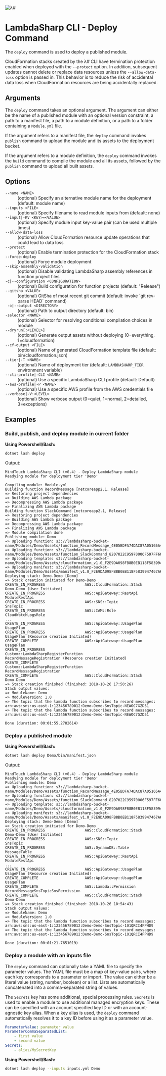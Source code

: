 ![λ#](../../../Docs/LambdaSharp_v2_small.png)

# LambdaSharp CLI - Deploy Command

The `deploy` command is used to deploy a published module.

CloudFormation stacks created by the λ# CLI have termination protection enabled when deployed with the `--protect` option. In addition, subsequent updates cannot delete or replace data resources unless the `--allow-data-loss` option is passed in. This behavior is to reduce the risk of accidental data loss when CloudFormation resources are being accidentally replaced.

## Arguments

The `deploy` command takes an optional argument. The argument can either be the name of a published module with an optional version constraint, a path to a manifest file, a path to a module definition, or a path to a folder containing a `Module.yml` file.

If the argument refers to a manifest file, the `deploy` command invokes `publish` command to upload the module and its assets to the deployment bucket.

If the argument refers to a module definition, the `deploy` command invokes the `build` command to compile the module and all its assets, followed by the `publish` command to upload all built assets.

## Options

<dl>

<dt><code>--name &lt;NAME&gt;</code></dt>
<dd>(optional) Specify an alternative module name for the deployment (default: module name)</dd>

<dt><code>--inputs &lt;FILE&gt;</code></dt>
<dd>(optional) Specify filename to read module inputs from (default: none)</dd>

<dt><code>--input|-KV &lt;KEY&gt;=&lt;VALUE&gt;</code></dt>
<dd>(optional) Specify module input key-value pair (can be used multiple times)</dd>

<dt><code>--allow-data-loss</code></dt>
<dd>(optional) Allow CloudFormation resource update operations that could lead to data loss</dd>

<dt><code>--protect</code></dt>
<dd>(optional) Enable termination protection for the CloudFormation stack</dd>

<dt><code>--force-deploy</code></dt>
<dd>(optional) Force module deployment</dd>

<dt><code>--skip-assembly-validation</code></dt>
<dd>(optional) Disable validating LambdaSharp assembly references in function project files</dd>

<dt><code>-c|--configuration &lt;CONFIGURATION&gt;</code></dt>
<dd>(optional) Build configuration for function projects (default: "Release")</dd>

<dt><code>--gitsha &lt;VALUE&gt;</code></dt>
<dd>(optional) GitSha of most recent git commit (default: invoke `git rev-parse HEAD` command)</dd>

<dt><code> -o|--output &lt;DIRECTORY&gt;</code></dt>
<dd>(optional) Path to output directory (default: bin)</dd>

<dt><code>-selector &lt;NAME&gt;</code></dt>
<dd>(optional) Selector for resolving conditional compilation choices in module</dd>

<dt><code>--dryrun[:&lt;LEVEL&gt;]</code></dt>
<dd>(optional) Generate output assets without deploying (0=everything, 1=cloudformation)</dd>

<dt><code>--cf-output &lt;FILE&gt;</code></dt>
<dd>(optional) Name of generated CloudFormation template file (default: bin/cloudformation.json)</dd>

<dt><code>--tier|-T &lt;NAME&gt;</code></dt>
<dd>(optional) Name of deployment tier (default: <code>LAMBDASHARP_TIER</code> environment variable)</dd>

<dt><code>--cli-profile|-CLI &lt;NAME&gt;</code></dt>
<dd>(optional) Use a specific LambdaSharp CLI profile (default: Default)</dd>

<dt><code>--aws-profile|-P &lt;NAME&gt;</code></dt>
<dd>(optional) Use a specific AWS profile from the AWS credentials file</dd>

<dt><code>--verbose|-V:&lt;LEVEL&gt;</code></dt>
<dd>(optional) Show verbose output (0=quiet, 1=normal, 2=detailed, 3=exceptions)</dd>

</dl>

## Examples

### Build, publish, and deploy module in current folder

__Using Powershell/Bash:__
```bash
dotnet lash deploy
```

Output:
```
MindTouch LambdaSharp CLI (v0.4) - Deploy LambdaSharp module
Readying module for deployment tier 'Demo'

Compiling module: Module.yml
Building function RecordMessage [netcoreapp2.1, Release]
=> Restoring project dependencies
=> Building AWS Lambda package
=> Decompressing AWS Lambda package
=> Finalizing AWS Lambda package
Building function SlackCommand [netcoreapp2.1, Release]
=> Restoring project dependencies
=> Building AWS Lambda package
=> Decompressing AWS Lambda package
=> Finalizing AWS Lambda package
=> Module compilation done
Publishing module: Demo
=> Uploading function: s3://lambdasharp-bucket-name/Modules/Demo/Assets/function_RecordMessage_4E05BDFA74DAC87A05165A4D5B609B39.zip
=> Uploading function: s3://lambdasharp-bucket-name/Modules/Demo/Assets/function_SlackCommand_8207022C95970006F597FF6060366C34.zip
=> Uploading template: s3://lambdasharp-bucket-name/Modules/Demo/Assets/cloudformation_v1.0_F2E9DA098FB8B0EB118F5839947467A6.json
=> Uploading manifest: s3://lambdasharp-bucket-name/Modules/Demo/Assets/manifest_v1.0_F2E9DA098FB8B0EB118F5839947467A6.json
Deploying stack: Demo-Demo [Demo]
=> Stack creation initiated for Demo-Demo
CREATE_IN_PROGRESS                  AWS::CloudFormation::Stack                              Demo-Demo (User Initiated)
CREATE_IN_PROGRESS                  AWS::ApiGateway::RestApi                                ModuleRestApi
CREATE_IN_PROGRESS                  AWS::SNS::Topic                                         SnsTopic
CREATE_IN_PROGRESS                  AWS::IAM::Role                                          CloudWatchLogsRole
...
CREATE_IN_PROGRESS                  AWS::ApiGateway::UsagePlan                              UsagePlan
CREATE_IN_PROGRESS                  AWS::ApiGateway::UsagePlan                              UsagePlan (Resource creation Initiated)
CREATE_COMPLETE                     AWS::ApiGateway::UsagePlan                              UsagePlan
CREATE_IN_PROGRESS                  Custom::LambdaSharpRegisterFunction                     RecordMessageRegistration (Resource creation Initiated)
CREATE_COMPLETE                     Custom::LambdaSharpRegisterFunction                     RecordMessageRegistration
CREATE_COMPLETE                     AWS::CloudFormation::Stack                              Demo-Demo
=> Stack creation finished (finished: 2018-10-26 17:50:26)
Stack output values:
=> ModuleName: Demo
=> ModuleVersion: 1.0
=> The topic that the lambda function subscribes to record messages: arn:aws:sns:us-east-1:123456789012:Demo-Demo-SnsTopic-NEWOC7GZD51
=> The topic that the lambda function subscribes to record messages: arn:aws:sns:us-east-1:123456789012:Demo-Demo-SnsTopic-NEWOC7GZD51

Done (duration: 00:01:55.2782614)
```

### Deploy a published module

__Using Powershell/Bash:__
```bash
dotnet lash deploy Demo/bin/manifest.json
```

Output:
```
MindTouch LambdaSharp CLI (v0.4) - Deploy LambdaSharp module
Readying module for deployment tier 'Demo'
Publishing module: Demo
=> Uploading function: s3://lambdasharp-bucket-name/Modules/Demo/Assets/function_RecordMessage_4E05BDFA74DAC87A05165A4D5B609B39.zip
=> Uploading function: s3://lambdasharp-bucket-name/Modules/Demo/Assets/function_SlackCommand_8207022C95970006F597FF6060366C34.zip
=> Uploading template: s3://lambdasharp-bucket-name/Modules/Demo/Assets/cloudformation_v1.0_F2E9DA098FB8B0EB118F5839947467A6.json
=> Uploading manifest: s3://lambdasharp-bucket-name/Modules/Demo/Assets/manifest_v1.0_F2E9DA098FB8B0EB118F5839947467A6.json
Deploying stack: Demo-Demo [Demo]
=> Stack creation initiated for Demo-Demo
CREATE_IN_PROGRESS                  AWS::CloudFormation::Stack                              Demo-Demo (User Initiated)
CREATE_IN_PROGRESS                  AWS::SNS::Topic                                         SnsTopic
CREATE_IN_PROGRESS                  AWS::DynamoDB::Table                                    MessageTable
CREATE_IN_PROGRESS                  AWS::ApiGateway::RestApi                                ModuleRestApi
...
CREATE_IN_PROGRESS                  AWS::ApiGateway::UsagePlan                              UsagePlan (Resource creation Initiated)
CREATE_COMPLETE                     AWS::ApiGateway::UsagePlan                              UsagePlan
CREATE_COMPLETE                     AWS::Lambda::Permission                                 RecordMessageSnsTopicSnsPermission
CREATE_COMPLETE                     AWS::CloudFormation::Stack                              Demo-Demo
=> Stack creation finished (finished: 2018-10-26 18:54:43)
Stack output values:
=> ModuleName: Demo
=> ModuleVersion: 1.0
=> The topic that the lambda function subscribes to record messages: arn:aws:sns:us-east-1:123456789012:Demo-Demo-SnsTopic-101QRCI4FPHD9
=> The topic that the lambda function subscribes to record messages: arn:aws:sns:us-east-1:123456789012:Demo-Demo-SnsTopic-101QRCI4FPHD9

Done (duration: 00:01:21.7651019)
```

### Deploy a module with an inputs file

The `deploy` command can optionally take a YAML file to specify the parameter values. The YAML file must be a map of key-value pairs, where each key corresponds to a parameter or import. The value can either be a literal value (string, number, boolean) or a list. Lists are automatically concatenated into a comma-separated string of values.

The `Secrets` key has some additional, special processing rules. `Secrets` is used to enable a module to use additional managed encryption keys. These can be specified with an account specified key ID or with an account-agnostic key alias. When a key alias is used, the `deploy` command automatically resolves it to a key ID before using it as a parameter value.

```yaml
ParameterValue: parameter value
ParameterCommaSeparatedList:
    - first value
    - second value
Secrets:
    - alias/MySecretKey
```

__Using Powershell/Bash:__
```bash
dotnet lash deploy --inputs inputs.yml Demo
```

